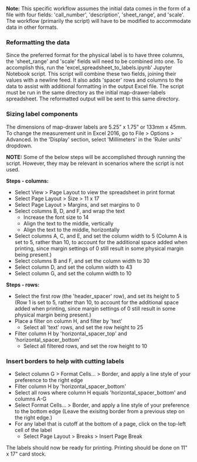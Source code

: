 **Note:** This specific workflow assumes the initial data comes in the form of a file with four fields: 'call_number', 'description', 'sheet_range', and 'scale'. The workflow (primarily the script) will have to be modified to accommodate data in other formats.

### Reformatting the data
Since the preferred format for the physical label is to have three columns, the 'sheet_range' and 'scale' fields will need to be combined into one. To accomplish this, run the 'excel_spreadsheet_to_labels.ipynb' Jupyter Notebook script. This script will combine these two fields, joining their values with a newline feed. It also adds 'spacer' rows and columns to the data to assist with additional formatting in the output Excel file. The script must be run in the same directory as the initial map-drawer-labels spreadsheet. The reformatted output will be sent to this same directory.

### Sizing label components
The dimensions of map-drawer labels are 5.25” x 1.75” or 133mm x 45mm. To change the measurement unit in Excel 2016, go to File > Options > Advanced. In the 'Display' section, select 'Millimeters' in the 'Ruler units' dropdown.

**NOTE:** Some of the below steps will be accomplished through running the script. However, they may be relevant in scenarios where the script is not used.

**Steps - columns:**
- Select View > Page Layout to view the spreadsheet in print format
- Select Page Layout > Size > 11 x 17
- Select Page Layout > Margins, and set margins to 0
- Select columns B, D, and F, and wrap the text
    - Increase the font size to 14
    - Align the text to the middle, vertically
    - Align the text to the middle, horizontally
- Select columns A, C, and E, and set the column width to 5 (Column A is set to 5, rather than 10, to account for the additional space added when printing, since margin settings of 0 still result in some physical margin being present.)
- Select columns B and F, and set the column width to 30
- Select column D, and set the column width to 43
- Select column G, and set the column width to 10

**Steps - rows:**
- Select the first row (the 'header_spacer' row), and set its height to 5 (Row 1 is set to 5, rather than 10, to account for the additional space added when printing, since margin settings of 0 still result in some physical margin being present.)
- Place a filter on column H, and filter by 'text'
    - Select all 'text' rows, and set the row height to 25
- Filter column H by 'horizontal_spacer_top' and 'horizontal_spacer_bottom'
    - Select all filtered rows, and set the row height to 10

### Insert borders to help with cutting labels
- Select column G > Format Cells... > Border, and apply a line style of your preference to the right edge
- Filter column H by 'horizontal_spacer_bottom'
- Select all rows where column H equals 'horizontal_spacer_bottom' and columns A-G
- Select Format Cells... > Border, and apply a line style of your preference to the bottom edge (Leave the exisitng border from a previous step on the right edge.)
- For any label that is cutoff at the bottom of a page, click on the top-left cell of the label
    - Select Page Layout > Breaks > Insert Page Break

The labels should now be ready for printing. Printing should be done on 11" x 17" card stock.